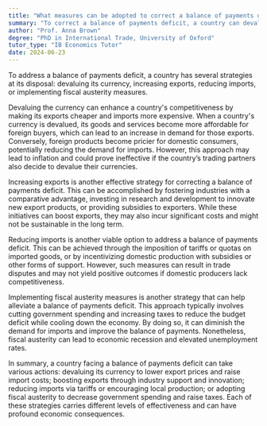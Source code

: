 ```yaml
---
title: "What measures can be adopted to correct a balance of payments deficit?"
summary: "To correct a balance of payments deficit, a country can devalue its currency, increase exports, reduce imports, or implement fiscal austerity."
author: "Prof. Anna Brown"
degree: "PhD in International Trade, University of Oxford"
tutor_type: "IB Economics Tutor"
date: 2024-06-23
---
```


To address a balance of payments deficit, a country has several strategies at its disposal: devaluing its currency, increasing exports, reducing imports, or implementing fiscal austerity measures.

Devaluing the currency can enhance a country's competitiveness by making its exports cheaper and imports more expensive. When a country's currency is devalued, its goods and services become more affordable for foreign buyers, which can lead to an increase in demand for those exports. Conversely, foreign products become pricier for domestic consumers, potentially reducing the demand for imports. However, this approach may lead to inflation and could prove ineffective if the country’s trading partners also decide to devalue their currencies.

Increasing exports is another effective strategy for correcting a balance of payments deficit. This can be accomplished by fostering industries with a comparative advantage, investing in research and development to innovate new export products, or providing subsidies to exporters. While these initiatives can boost exports, they may also incur significant costs and might not be sustainable in the long term.

Reducing imports is another viable option to address a balance of payments deficit. This can be achieved through the imposition of tariffs or quotas on imported goods, or by incentivizing domestic production with subsidies or other forms of support. However, such measures can result in trade disputes and may not yield positive outcomes if domestic producers lack competitiveness.

Implementing fiscal austerity measures is another strategy that can help alleviate a balance of payments deficit. This approach typically involves cutting government spending and increasing taxes to reduce the budget deficit while cooling down the economy. By doing so, it can diminish the demand for imports and improve the balance of payments. Nonetheless, fiscal austerity can lead to economic recession and elevated unemployment rates.

In summary, a country facing a balance of payments deficit can take various actions: devaluing its currency to lower export prices and raise import costs; boosting exports through industry support and innovation; reducing imports via tariffs or encouraging local production; or adopting fiscal austerity to decrease government spending and raise taxes. Each of these strategies carries different levels of effectiveness and can have profound economic consequences.
    